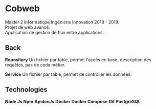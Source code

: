 # Cobweb
Master 2 Informatique Ingénierie Innovation 2018 - 2019.  
Projet de web avancé.  
Application de gestion de flux entre applications.  

## Back
 **Repository**
 Un fichier par table, permet l'accès en base, description des requêtes, pas de code métier.

 **Service**
 Un fichier par table, permet de controller les données.


## Technologies
**Node Js**
**Npm**
**ApidocJs**
**Docker**
**Docker Compose**
**Git**
**PostgreSQL**
